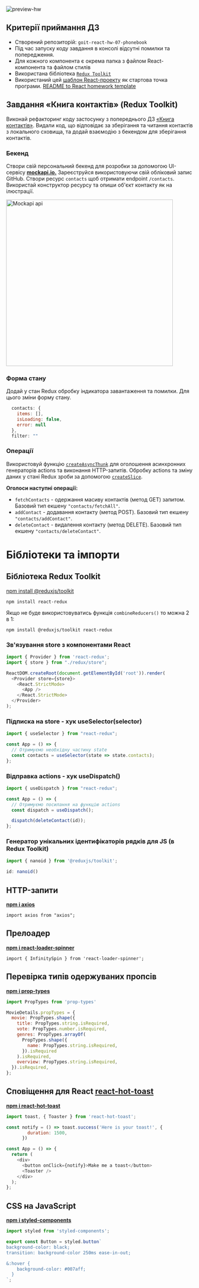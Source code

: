 ![preview-hw](/preview.jpg)

## Критерії приймання ДЗ
- Створений репозиторій: `goit-react-hw-07-phonebook`
- Під час запуску коду завдання в консолі відсутні помилки та попередження.
- Для кожного компонента є окрема папка з файлом React-компонента та файлом стилів
- Використана бібліотека [`Redux Toolkit`](https://redux-toolkit.js.org/)
- Використаний цей
[шаблон React-проекту](https://github.com/goitacademy/react-homework-template#readme)
як стартова точка програми. [README to React homework template](/README.template.md)

## Завдання «Книга контактів» (Redux Toolkit)
Виконай рефакторинг коду застосунку з попереднього ДЗ [«Книга контактів»](https://github.com/Tasitaforme/goit-react-hw-06-phonebook). Видали код, що відповідає за зберігання та читання контактів з локального сховища, та додай взаємодію з бекендом для зберігання контактів.


### Бекенд
Створи свій персональний бекенд для розробки за допомогою UI-сервісу [**mockapi.io.**](https://mockapi.io/) Зареєструйся використовуючи свій обліковий запис GitHub. Створи ресурс `contacts` щоб отримати endpoint `/contacts`. Використай конструктор ресурсу та опиши об'єкт контакту як на ілюстрації.

<img src="./api.png" alt="Mockapi api" width="450"/>

### Форма стану
Додай у стан Redux обробку індикатора завантаження та помилки. Для цього зміни форму стану.

```js
  contacts: {
    items: [],
    isLoading: false,
    error: null
  },
  filter: ""
```

### Операції
Використовуй функцію [`createAsyncThunk`](https://redux-toolkit.js.org/api/createAsyncThunk) для оголошення асинхронних генераторів actions та виконання HTTP-запитів. Обробку actions  та зміну даних у стані Redux зроби за допомогою [`createSlice`](https://redux-toolkit.js.org/api/createSlice).

**Оголоси наступні операції:**

- `fetchContacts` - одержання масиву контактів (метод GET) запитом. Базовий тип екшену `"contacts/fetchAll"`.
- `addContact` - додавання контакту (метод POST). Базовий тип екшену `"contacts/addContact"`.
- `deleteContact` - видалення контакту (метод DELETE). Базовий тип екшену `"contacts/deleteContact"`.

# Бібліотеки та імпорти

## Бібліотека Redux Toolkit
[npm install @reduxjs/toolkit](https://redux-toolkit.js.org/introduction/getting-started)

`npm install react-redux`

Якщо не буде використовуватись функція `combineReducers()` то можна 2 в 1:

`npm install @reduxjs/toolkit react-redux`


### Зв'язування store з компонентами React
```js
import { Provider } from 'react-redux';
import { store } from "./redux/store";

ReactDOM.createRoot(document.getElementById('root')).render(
  <Provider store={store}>
    <React.StrictMode>
      <App />
    </React.StrictMode>
  </Provider>
);
```
### Підписка на store - хук useSelector(selector)
```js
import { useSelector } from "react-redux";

const App = () => {
  // Отримуємо необхідну частину state
  const contacts = useSelector(state => state.contacts);
};
```
### Відправка actions - хук useDispatch()

```js
import { useDispatch } from "react-redux";

const App = () => {
  // Отримуємо посилання на функцію actions
  const dispatch = useDispatch();

  dispatch(deleteСontact(id));
};
```

### Генератор унікальних ідентифікаторів рядків для JS (в Redux Toolkit)

```js
import { nanoid } from '@reduxjs/toolkit';

id: nanoid()
```

## HTTP-запити 
[**npm i axios**](https://axios-http.com/)

`import axios from "axios";`

## Прелоадер
[**npm i  react-loader-spinner**](https://mhnpd.github.io/react-loader-spinner/)

`import { InfinitySpin } from 'react-loader-spinner';`


## Перевірка типів одержуваних пропсів
[**npm i prop-types**](https://www.npmjs.com/package/prop-types)

```js
import PropTypes from 'prop-types'

MovieDetails.propTypes = {
  movie: PropTypes.shape({
    title: PropTypes.string.isRequired,
    vote: PropTypes.number.isRequired,
    genres: PropTypes.arrayOf(
      PropTypes.shape({
        name: PropTypes.string.isRequired,
      }).isRequired
    ).isRequired,
    overview: PropTypes.string.isRequired,
  }).isRequired,
};
```

## Cповіщення для React [react-hot-toast](https://react-hot-toast.com/docs)
[**npm i react-hot-toast**](https://www.npmjs.com/package/react-hot-toast)

```js
import toast, { Toaster } from 'react-hot-toast';

const notify = () => toast.success('Here is your toast!', {
        duration: 1500,
      })

const App = () => {
  return (
    <div>
      <button onClick={notify}>Make me a toast</button>
      <Toaster />
    </div>
  );
};
```

## CSS на JavaScript
[**npm i styled-components**](https://www.npmjs.com/package/styled-components)

```js
import styled from 'styled-components';

export const Button = styled.button`
background-color: black;
transition: background-color 250ms ease-in-out;

&:hover {
    background-color: #007aff;
  }
`;
```
